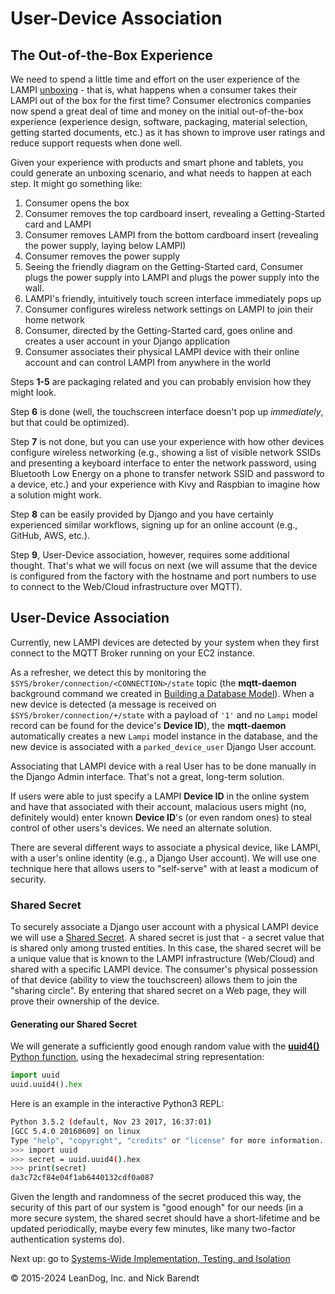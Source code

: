 # User-Device Association

## The Out-of-the-Box Experience

We need to spend a little time and effort on the user experience of the LAMPI [unboxing](https://en.wikipedia.org/wiki/Unboxing) - that is, what happens when a consumer takes their LAMPI out of the box for the first time?  Consumer electronics companies now spend a great deal of time and money on the initial out-of-the-box experience (experience design, software, packaging, material selection, getting started documents, etc.) as it has shown to improve user ratings and reduce support requests when done well.

Given your experience with products and smart phone and tablets, you could generate an unboxing scenario, and what needs to happen at each step.  It might go something like:

1. Consumer opens the box
2. Consumer removes the top cardboard insert, revealing a Getting-Started card and LAMPI
3. Consumer removes LAMPI from the bottom cardboard insert (revealing the power supply, laying below LAMPI)
4. Consumer removes the power supply
5. Seeing the friendly diagram on the Getting-Started card, Consumer plugs the power supply into LAMPI and plugs the power supply into the wall.
6. LAMPI's friendly, intuitively touch screen interface immediately pops up
7. Consumer configures wireless network settings on LAMPI to join their home network
8. Consumer, directed by the Getting-Started card, goes online and creates a user account in your Django application
9. Consumer associates their physical LAMPI device with their online account and can control LAMPI from anywhere in the world

Steps **1-5** are packaging related and you can probably envision how they might look.

Step **6** is done (well, the touchscreen interface doesn't pop up _immediately_, but that could be optimized).

Step **7** is not done, but you can use your experience with how other devices configure wireless networking (e.g., showing a list of visible network SSIDs and presenting a keyboard interface to enter the network password, using Bluetooth Low Energy on a phone to transfer network SSID and password to a device, etc.) and your experience with Kivy and Raspbian to imagine how a solution might work.

Step **8** can be easily provided by Django and you have certainly experienced similar workflows, signing up for an online account (e.g., GitHub, AWS, etc.).

Step **9**, User-Device association, however, requires some additional thought.  That's what we will focus on next (we will assume that the device is configured from the factory with the hostname and port numbers to use to connect to the Web/Cloud infrastructure over MQTT).

## User-Device Association

Currently, new LAMPI devices are detected by your system when they first connect to the MQTT Broker running on your EC2 instance.

As a refresher, we detect this by monitoring the `$SYS/broker/connection/<CONNECTION>/state` topic (the **mqtt-daemon** background command we created in [Building a Database Model](../06.4_Building_a_Database_Model/README.md)). When a new device is detected (a message is received on `$SYS/broker/connection/+/state` with a payload of `'1'` and no `Lampi` model record can be found for the device's **Device ID**), the **mqtt-daemon** automatically creates a new `Lampi` model instance in the database, and the new device is associated with a `parked_device_user` Django User account.

Associating that LAMPI device with a real User has to be done manually in the Django Admin interface.  That's not a great, long-term solution.

If users were able to just specify a LAMPI **Device ID** in the online system and have that associated with their account, malacious users might (no, definitely would) enter known **Device ID**'s (or even random ones) to steal control of other users's devices.  We need an alternate solution.

There are several different ways to associate a physical device, like LAMPI, with a user's online identity (e.g., a Django User account).  We will use one technique here that allows users to "self-serve" with at least a modicum of security.

### Shared Secret

To securely associate a Django user account with a physical LAMPI device we will use a [Shared Secret](https://en.wikipedia.org/wiki/Shared_secret).  A shared secret is just that - a secret value that is shared only among trusted entities.  In this case, the shared secret will be a unique value that is known to the LAMPI infrastructure (Web/Cloud) and shared with a specific LAMPI device.  The consumer's physical possession of that device (ability to view the touchscreen) allows them to join the "sharing circle".  By entering that shared secret on a Web page, they will prove their ownership of the device.  

#### Generating our Shared Secret

We will generate a sufficiently good enough random value with the [**uuid4()** Python function](https://docs.python.org/3/library/uuid.html#uuid.uuid4), using the hexadecimal string representation:

```python
import uuid
uuid.uuid4().hex
```

Here is an example in the interactive Python3 REPL:

```bash
Python 3.5.2 (default, Nov 23 2017, 16:37:01)
[GCC 5.4.0 20160609] on linux
Type "help", "copyright", "credits" or "license" for more information.
>>> import uuid
>>> secret = uuid.uuid4().hex
>>> print(secret)
da3c72cf84e04f1ab6440132cdf0a087
```

Given the length and randomness of the secret produced this way, the security of this part of our system is "good enough" for our needs (in a more secure system, the shared secret should have a short-lifetime and be updated periodically, maybe every few minutes, like many two-factor authentication systems do).

Next up: go to [Systems-Wide Implementation, Testing, and Isolation](../07.4_Systems_Implementation_Testing_Isolation/README.md)

&copy; 2015-2024 LeanDog, Inc. and Nick Barendt
